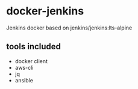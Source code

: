 # docker-jenkins
Jenkins docker based on jenkins/jenkins:lts-alpine

## tools included
* docker client
* aws-cli
* jq
* ansible
